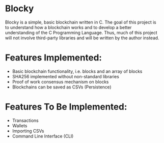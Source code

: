 # Blocky
Blocky is a simple, basic blockchain written in C. The goal of this project is to understand how a blockchain works and to develop a better understanding of the C Programming Language. Thus, much of this project will not involve third-party libraries and will be written by the author instead. 

# Features Implemented:
- Basic blockchain functionality, i.e. blocks and an array of blocks
- SHA256 implemented without non-standard libraries
- Proof of work consensus mechanism on blocks 
- Blockchains can be saved as CSVs (Persistence) 

# Features To Be Implemented: 
- Transactions 
- Wallets 
- Importing CSVs
- Command Line Interface (CLI) 

